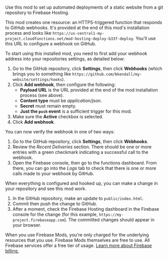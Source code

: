 Use this mod to set up automated deployments of a static website from a git repository to Firebase Hosting.

This mod creates one resource: an HTTPS-triggered function that responds to GitHub webhooks. It's provided at the end of this mod's installation process and looks like `https://us-central1-my-project.cloudfunctions.net/mod-hosting-deploy-b33f-deploy`. You'll use this URL to configure a webhook on GitHub.

To start using this installed mod, you need to first add your webhook address into your repositories settings, as detailed below:

1.  Go to the GitHub repository, click **Settings**, then click **Webhooks** (which brings you to something like `https://github.com/bkendall/my-website/settings/hooks`).
1.  Click **Add webhook**, then configure the following:
      + **Payload URL** is the URL provided at the end of the mod installation
        process (see above).
      + **Content type** must be _application/json_.
      + **Secret** must remain empty.
      + **Just the `push` event** is a sufficient trigger for this mod.
1.  Make sure the **Active** checkbox is selected.
1.  Click **Add webhook**.

You can now verify the webhook in one of two ways:

1.  Go to the GitHub repository, click **Settings**, then click **Webhooks**.
1.  Review the _Recent Deliveries_ section. There should be one or more entries with a green checkmark indicating a successful call to the webhook.
1.  Open the Firebase console, then go to the functions dashboard. From there, you can go into the _Logs_ tab to check that there is one or more calls made to your webhook by GitHub.

When everything is configured and hooked up, you can make a change in your repository and see this mod work.

1.  In the GitHub repository, make an update to `public/index.html`.
1.  Commit then push the change to GitHub.
1.  After a moment, check the Firebase Hosting dashboard in the Firebase console for the change (for this example, `https://my-project.firebaseapp.com`). The committed changes should appear in your browser.

When you use Firebase Mods, you're only charged for the underlying resources that you use. Firebase Mods themselves are free to use. All Firebase services offer a free tier of usage. [Learn more about Firebase billing.](https://firebase.google.com/pricing)
